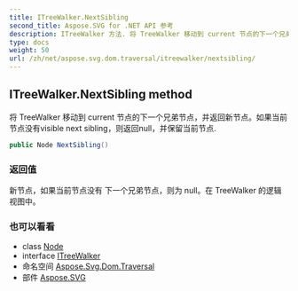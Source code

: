 ```yaml
---
title: ITreeWalker.NextSibling
second_title: Aspose.SVG for .NET API 参考
description: ITreeWalker 方法. 将 TreeWalker 移动到 current 节点的下一个兄弟节点并返回新节点如果当前节点没有visible next sibling则返回null并保留当前节点.
type: docs
weight: 50
url: /zh/net/aspose.svg.dom.traversal/itreewalker/nextsibling/
---
```

## ITreeWalker.NextSibling method

将 TreeWalker 移动到 current 节点的下一个兄弟节点，并返回新节点。如果当前节点没有visible next sibling，则返回null，并保留当前节点.

```csharp
public Node NextSibling()
```

### 返回值

新节点，如果当前节点没有 下一个兄弟节点，则为 null。在 TreeWalker 的逻辑视图中。

### 也可以看看

* class [Node](../../../aspose.svg.dom/node/)
* interface [ITreeWalker](../)
* 命名空间 [Aspose.Svg.Dom.Traversal](../../itreewalker/)
* 部件 [Aspose.SVG](../../../)


